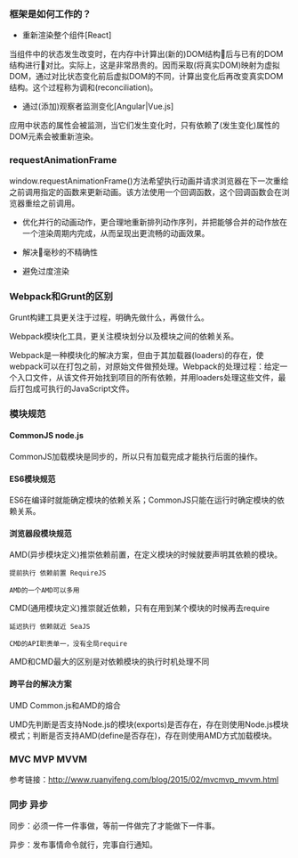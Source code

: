 ### 框架是如何工作的？

* 重新渲染整个组件[React]

当组件中的状态发生改变时，在内存中计算出(新的)DOM结构后与已有的DOM结构进行对比。实际上，这是非常昂贵的。因而采取(将真实DOM)映射为虚拟DOM，通过对比状态变化前后虚拟DOM的不同，计算出变化后再改变真实DOM结构。这个过程称为调和(reconciliation)。

* 通过(添加)观察者监测变化[Angular|Vue.js]

应用中状态的属性会被监测，当它们发生变化时，只有依赖了(发生变化)属性的DOM元素会被重新渲染。

### requestAnimationFrame

window.requestAnimationFrame()方法希望执行动画并请求浏览器在下一次重绘之前调用指定的函数来更新动画。该方法使用一个回调函数，这个回调函数会在浏览器重绘之前调用。

* 优化并行的动画动作，更合理地重新排列动作序列，并把能够合并的动作放在一个渲染周期内完成，从而呈现出更流畅的动画效果。

* 解决毫秒的不精确性

* 避免过度渲染

### Webpack和Grunt的区别

Grunt构建工具更关注于过程，明确先做什么，再做什么。

Webpack模块化工具，更关注模块划分以及模块之间的依赖关系。

Webpack是一种模块化的解决方案，但由于其加载器(loaders)的存在，使webpack可以在打包之前，对原始文件做预处理。Webpack的处理过程：给定一个入口文件，从该文件开始找到项目的所有依赖，并用loaders处理这些文件，最后打包成可执行的JavaScript文件。

### 模块规范

#### CommonJS node.js

CommonJS加载模块是同步的，所以只有加载完成才能执行后面的操作。

#### ES6模块规范

ES6在编译时就能确定模块的依赖关系；CommonJS只能在运行时确定模块的依赖关系。

#### 浏览器段模块规范

AMD(异步模块定义)推崇依赖前置，在定义模块的时候就要声明其依赖的模块。

    提前执行 依赖前置 RequireJS

    AMD的一个AMD可以多用

CMD(通用模块定义)推崇就近依赖，只有在用到某个模块的时候再去require

    延迟执行 依赖就近 SeaJS

    CMD的API职责单一，没有全局require

AMD和CMD最大的区别是对依赖模块的执行时机处理不同

#### 跨平台的解决方案

UMD Common.js和AMD的熔合

UMD先判断是否支持Node.js的模块(exports)是否存在，存在则使用Node.js模块模式；判断是否支持AMD(define是否存在)，存在则使用AMD方式加载模块。

### MVC MVP MVVM

参考链接：http://www.ruanyifeng.com/blog/2015/02/mvcmvp_mvvm.html

### 同步 异步

同步：必须一件一件事做，等前一件做完了才能做下一件事。

异步：发布事情命令就行，完事自行通知。
